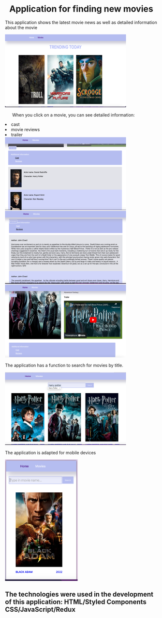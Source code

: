 <h1 align="center">Application for finding new movies</h1>

<p align="left">This application shows the latest movie news as well as detailed information about the movie</p>
<img src="./readme/home.png" width=400 height=240>
<p></p>
<ul align="left" display="flex">When you click on a movie, you can see detailed information:</ul>
<li>cast</li>
<li>movie reviews</li>
<li>trailer</li>
<img src="./readme/cast.png" width=400 height=240>
<img src="./readme/rewiev.png" width=400 height=240>
<img src="./readme/trailer.png" width=400 height=240>
<p></p>
<p align="left">The application has a function to search for movies by title.</p>
<img src="./readme/search.png" width=400 height=240>
<p></p>
<p align="left">The application is adapted for mobile devices</p>
<img src="./readme/adaptiv.png" width=240 height=400>

<h2 align="left">The technologies were used in the development of this application: HTML/Styled Components CSS/JavaScript/Redux</h2>
